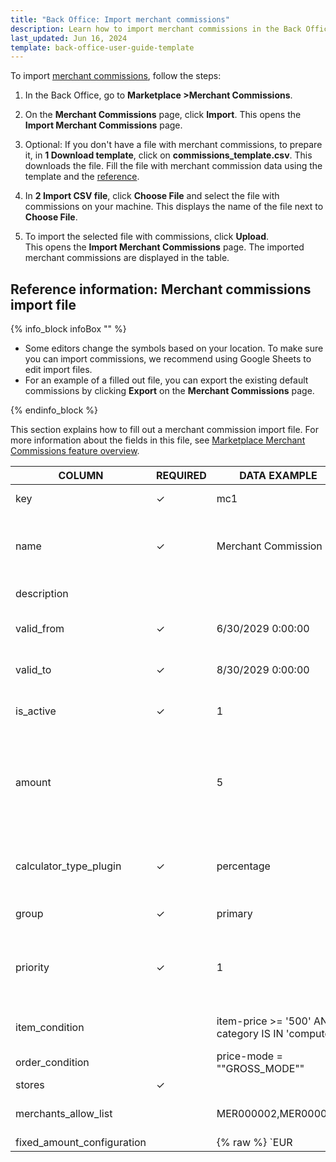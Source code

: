 ```yaml
---
title: "Back Office: Import merchant commissions"
description: Learn how to import merchant commissions in the Back Office
last_updated: Jun 16, 2024
template: back-office-user-guide-template
---
```


To import [merchant commissions](/docs/pbc/all/merchant-management/202407.0/marketplace/marketplace-merchant-commission-feature-overview.html), follow the steps:

1. In the Back Office, go to **Marketplace&nbsp;<span aria-label="and then">></span>Merchant Commissions**.
2. On the **Merchant Commissions** page, click **Import**.
  This opens the **Import Merchant Commissions** page.

3. Optional: If you don't have a file with merchant commissions, to prepare it, in **1 Download template**, click on **commissions_template.csv**.
  This downloads the file. Fill the file with merchant commission data using the template and the [reference](#reference-information-merchant-commissions-import-file).

4. In **2 Import CSV file**, click **Choose File** and select the file with commissions on your machine.
  This displays the name of the file next to **Choose File**.

5. To import the selected file with commissions, click **Upload**.  
  This opens the **Import Merchant Commissions** page. The imported merchant commissions are displayed in the table.

## Reference information: Merchant commissions import file

{% info_block infoBox "" %}

* Some editors change the symbols based on your location. To make sure you can import commissions, we recommend using Google Sheets to edit import files.
* For an example of a filled out file, you can export the existing default commissions by clicking **Export** on the **Merchant Commissions** page.


{% endinfo_block %}

This section explains how to fill out a merchant commission import file. For more information about the fields in this file, see [Marketplace Merchant Commissions feature overview](/docs/pbc/all/merchant-management/202407.0/marketplace/marketplace-merchant-commission-feature-overview.html).

| COLUMN                        | REQUIRED | DATA EXAMPLE                                      | DATA EXPLANATION                                |
|-------------------------------|----------|---------------------------------------------------|-------------------------------------------------|
| key                           | ✓        | mc1                                               | Unique identifier of the merchant commission.          |
| name                          | ✓        | Merchant Commission 1                             | Name of the merchant commission. Accepted length: from 1 to 255 characters. Must be unique.               |
| description                   |          |                                                   | Description of the merchant commission.         |
| valid_from                    |     ✓     | 6/30/2029 0:00:00                                       | Start date of the merchant commission validity in UTC. |
| valid_to                      |    ✓      | 8/30/2029 0:00:00                                     | End date of the merchant commission validity in UTC.   |
| is_active                     | ✓          | 1                                                 | Defines if the merchant commission is active(1) or inactive(0).   |
| amount                        |             | 5                                                 | Commission in percentage. Accepts decimals—for example, `10.99` would mean 10.99%. If `calculator_type_plugin` is set to `fixed`, `amount` must be `0`.               |
| calculator_type_plugin        | ✓         | percentage                                        | Defines how commission is calculated. By default, accepts `percentage` and `fixed`.             |
| group | ✓         | primary                                           |  Can be `primary` or `secondary`.         |
| priority                      | ✓            | 1                                                 |  Defines which commission to apply within a group. Priority is defined in an ascending order starting from one.            |
| item_condition                |          | item-price >= '500' AND category IS IN 'computer' | Condition for the item. `500` refers to 500$ in this case.                       |
| order_condition               |           | price-mode = ""GROSS_MODE""                     | Condition for the order.                        |
| stores | ✓ |  | AT,DE  | Defines the stores to apply the commission in. accepts multipe values. |
| merchants_allow_list   |   |  MER000002,MER000006  |  One or more merchants to apply the commission to. |
| fixed_amount_configuration |  |  {% raw %} `EUR|0.5|0.5,CHF|0.5|0.5` {% endraw %} |   Defines fixed amount commission configuration in case a fixed commission needs to be applied to each item in the order. Format: {% raw %} `CURRENCY|GROSS AMOUNT|NET AMOUNT` {% endraw %}. `0.5` refers to 50 cents in this example. |
